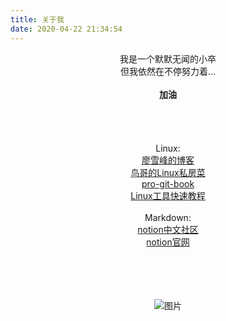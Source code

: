 ```yaml
---
title: 关于我
date: 2020-04-22 21:34:54
---
```


<center>我是一个默默无闻的小卒
<br>
    <center>但我依然在不停努力着...
<br>
<br>
        <center><b>加油</b>
<br>
<br>
<br>
<br>
<br>
<center>Linux:
<center><a href="https://www.liaoxuefeng.com/">廖雪峰的博客</a>
<center><a href="http://linux.vbird.org/">鸟哥的Linux私房菜</a>
<center><a href="https://git-scm.com/book/zh/v2">pro-git-book</a>
<center><a href="https://linuxtools-rst.readthedocs.io/zh_CN/latest/">Linux工具快速教程</a>
<br>
<br>
<center>Markdown:
<center><a href="https://linmi.cc/">notion中文社区</a>
<center><a href="https://www.notion.so/product">notion官网</a>
<br>
<br>
<br>
<br>
<br>


![图片](https://cdn.jsdelivr.net/gh/ysl970629/public_picture_bed_01@latest/img/7D85B1E383DC25985B35C3AB00759AB2.png)



